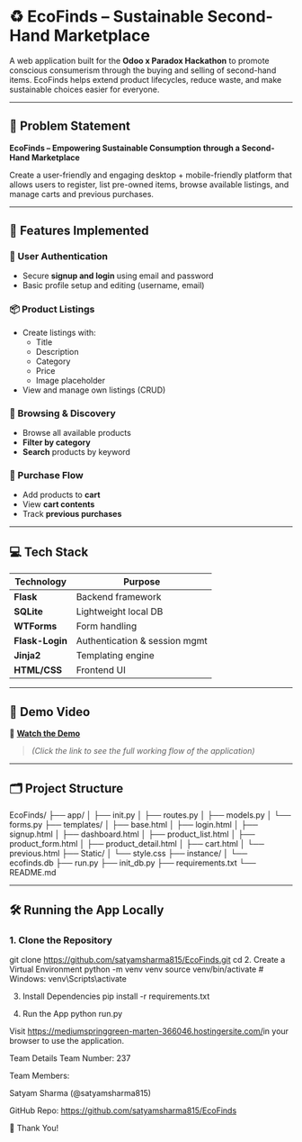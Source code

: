 # ♻️ EcoFinds – Sustainable Second-Hand Marketplace

A web application built for the **Odoo x Paradox Hackathon** to promote conscious consumerism through the buying and selling of second-hand items. EcoFinds helps extend product lifecycles, reduce waste, and make sustainable choices easier for everyone.

---

## 🧠 Problem Statement

**EcoFinds – Empowering Sustainable Consumption through a Second-Hand Marketplace**

Create a user-friendly and engaging desktop + mobile-friendly platform that allows users to register, list pre-owned items, browse available listings, and manage carts and previous purchases.

---

## 🚀 Features Implemented

### 🔐 User Authentication
- Secure **signup and login** using email and password
- Basic profile setup and editing (username, email)

### 📦 Product Listings
- Create listings with:
  - Title
  - Description
  - Category
  - Price
  - Image placeholder
- View and manage own listings (CRUD)

### 🧭 Browsing & Discovery
- Browse all available products
- **Filter by category**
- **Search** products by keyword

### 🛒 Purchase Flow
- Add products to **cart**
- View **cart contents**
- Track **previous purchases**

---

## 💻 Tech Stack

| Technology      | Purpose                        |
|----------------|---------------------------------|
| **Flask**       | Backend framework               |
| **SQLite**      | Lightweight local DB            |
| **WTForms**     | Form handling                   |
| **Flask-Login** | Authentication & session mgmt   |
| **Jinja2**      | Templating engine               |
| **HTML/CSS**    | Frontend UI                     |

---

## 📸 Demo Video

🎥 **[Watch the Demo](https://your-demo-link.com)**  
> _(Click the link to see the full working flow of the application)_

---

## 🗂️ Project Structure

EcoFinds/
├── app/
│ ├── init.py
│ ├── routes.py
│ ├── models.py
│ └── forms.py
├── templates/
│ ├── base.html
│ ├── login.html
│ ├── signup.html
│ ├── dashboard.html
│ ├── product_list.html
│ ├── product_form.html
│ ├── product_detail.html
│ ├── cart.html
│ └── previous.html
├── Static/
│ └── style.css
├── instance/
│ └── ecofinds.db
├── run.py
├── init_db.py
├── requirements.txt
└── README.md


---

## 🛠️ Running the App Locally

### 1. Clone the Repository

git clone https://github.com/satyamsharma815/EcoFinds.git
cd
2. Create a Virtual Environment
python -m venv venv
source venv/bin/activate  # Windows: venv\Scripts\activate

3. Install Dependencies
pip install -r requirements.txt

4. Run the App
python run.py

Visit <https://mediumspringgreen-marten-366046.hostingersite.com/>in your browser to use the application.

Team Details
Team Number: 237

Team Members:

Satyam Sharma (@satyamsharma815)

GitHub Repo: https://github.com/satyamsharma815/EcoFinds




🙌 Thank You!
